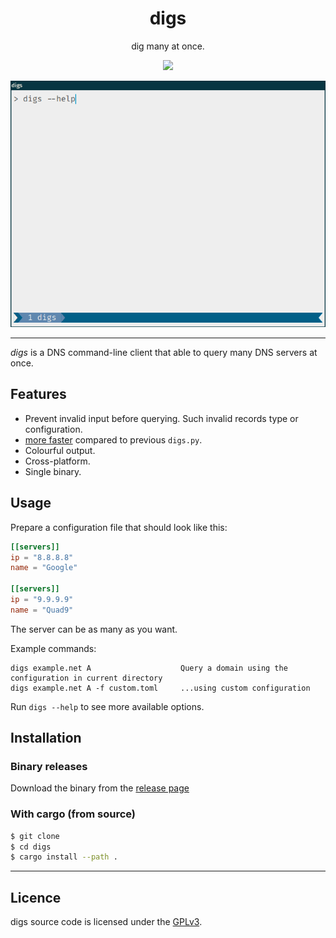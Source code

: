 <div align="center">
<h1>digs</h1>

dig many at once.

<a href="https://github.com/BiznetGIO/digs/actions/workflows/ci.yml">
<img src="https://github.com/BiznetGIO/digs/workflows/ci/badge.svg">
</a>

<p></p>

![A digs demo](docs/demo.gif)

</div>

---

*digs* is a DNS command-line client that able to query many DNS servers at once.

## Features

- Prevent invalid input before querying. Such invalid records type or configuration.
- [more faster](docs/benchmark.md) compared to previous `digs.py`.
- Colourful output.
- Cross-platform.
- Single binary.

## Usage

Prepare a configuration file that should look like this:

``` toml
[[servers]]
ip = "8.8.8.8"
name = "Google"

[[servers]]
ip = "9.9.9.9"
name = "Quad9"
```

The server can be as many as you want.

Example commands:

``` 
digs example.net A                    Query a domain using the configuration in current directory
digs example.net A -f custom.toml     ...using custom configuration
```

Run `digs --help` to see more available options.

## Installation

### Binary releases

Download the binary from the [release page](https://github.com/BiznetGIO/digs/releases)

### With cargo (from source)

``` bash
$ git clone 
$ cd digs
$ cargo install --path .
```


---

## Licence

digs source code is licensed under the [GPLv3](https://choosealicense.com/licenses/gpl-3.0/).
